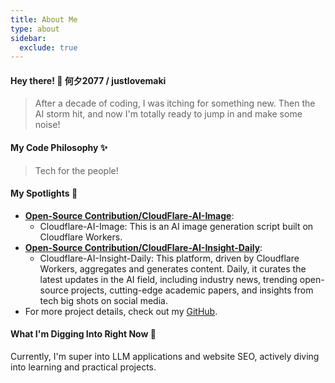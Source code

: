 ```yaml
---
title: About Me
type: about
sidebar:
  exclude: true
---
```

#### Hey there! 👋 何夕2077 / justlovemaki

> After a decade of coding, I was itching for something new. Then the AI storm hit, and now I'm totally ready to jump in and make some noise!

#### My Code Philosophy ✨

> Tech for the people!

#### My Spotlights 🌟

*   **[Open-Source Contribution/CloudFlare-AI-Image](https://github.com/justlovemaki/CloudFlare-AI-Image)**:
    *   Cloudflare-AI-Image: This is an AI image generation script built on Cloudflare Workers.
*   **[Open-Source Contribution/CloudFlare-AI-Insight-Daily](https://github.com/justlovemaki/Cloudflare-AI-Insight-Daily)**:
    *   Cloudflare-AI-Insight-Daily: This platform, driven by Cloudflare Workers, aggregates and generates content. Daily, it curates the latest updates in the AI field, including industry news, trending open-source projects, cutting-edge academic papers, and insights from tech big shots on social media.
*   For more project details, check out my [GitHub](https://github.com/justlovemaki).

#### What I'm Digging Into Right Now 🧐

Currently, I'm super into LLM applications and website SEO, actively diving into learning and practical projects.